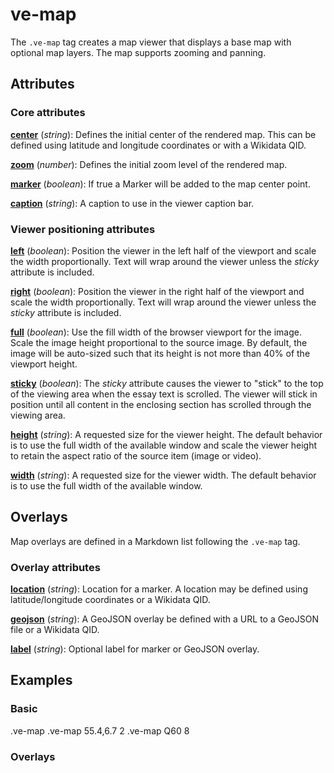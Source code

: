 # ve-map

<style> 
    .markdown-section h3 ~ p > strong > a { color: crimson; font-size: 110%; text-decoration: none; }
    .markdown-section table { 
        margin-left:3rem; 
        width: calc(100% - 6rem); 
        border:1px solid #555;
    }
    .markdown-section td, .markdown-section th {
        border:1px solid #555;
        padding: 8px;
        line-height: 1.2;
    }
    .markdown-section th {
        background-color:#E2F0F7;
        font-weight:bold !important;
        text-align:center !important;
    }
</style>

The `.ve-map` tag creates a map viewer that displays a base map with optional map layers.  The map supports zooming and panning.

## Attributes

### Core attributes 

**[center](#basic)** (_string_):  Defines the initial center of the rendered map.  This can be defined using latitude and longitude coordinates or with a Wikidata QID.

**[zoom](#basic)** (_number_):  Defines the initial zoom level of the rendered map.

**[marker](#basic)** (_boolean_):  If true a Marker will be added to the map center point.

**[caption](#basic)** (_string_):  A caption to use in the viewer caption bar.

### Viewer positioning attributes

**[left](/styling/viewer-positioning)** (_boolean_):  Position the viewer in the left half of the viewport and scale the width proportionally.  Text will wrap around the viewer unless the _sticky_ attribute is included.

**[right](/styling/viewer-positioning)** (_boolean_):  Position the viewer in the right half of the viewport and scale the width proportionally. Text will wrap around the viewer unless the _sticky_ attribute is included.

**[full](/styling/viewer-positioning)** (_boolean_):  Use the fill width of the browser viewport for the image.  Scale the image height proportional to the source image.  By default, the image will be auto-sized such that its height is not more than 40% of the viewport height.

**[sticky](/styling/viewer-positioning)** (_boolean_):  The _sticky_ attribute causes the viewer to "stick" to the top of the viewing area when the essay text is scrolled.  The viewer will stick in position until all content in the enclosing section has scrolled through the viewing area.

**[height](/styling/viewer-positioning)** (_string_):  A requested size for the  viewer height.  The default behavior is to use the full width of the available window and scale the viewer height to retain the aspect ratio of the source item (image or video).

**[width](/styling/viewer-positioning)** (_string_):  A requested size for the  viewer width.  The default behavior is to use the full width of the available window.

## Overlays

Map overlays are defined in a Markdown list following the `.ve-map` tag.

### Overlay attributes

**[location](/styling/overlays)** (_string_):  Location for a marker.  A location may be defined using latitude/longitude coordinates or a Wikidata QID. 

**[geojson](/styling/overlays)** (_string_):  A GeoJSON overlay be defined with a URL to a GeoJSON file or a Wikidata QID.

**[label](/styling/overlays)** (_string_):  Optional label for marker or GeoJSON overlay. 

## Examples

### Basic

<ve-snippet collapsible label="Basic map with default center and zoom">
    .ve-map
</ve-snippet>

<ve-snippet collapsible label="Basic map with center defined using lat/lng coordinates">
    .ve-map 55.4,6.7 2
</ve-snippet>

<ve-snippet collapsible label="Basic map with center defined using the Wikidata QID for New York City">
    .ve-map Q60 8
</ve-snippet>

### Overlays
